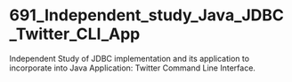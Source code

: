 # 691_Independent_study_Java_JDBC_Twitter_CLI_App
Independent Study of JDBC implementation and its application to incorporate into Java Application: Twitter Command Line Interface.
